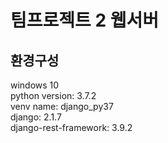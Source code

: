 # 팀프로젝트 2 웹서버  
## 환경구성  
windows 10  
python version: 3.7.2  
venv name: django_py37  
django: 2.1.7  
django-rest-framework: 3.9.2  
